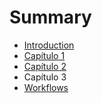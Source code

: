 # Summary

* [Introduction](README.md)
* [Capítulo 1](capitulo_1.md)
* [Capítulo 2](capitulo_2.md)
* Capítulo 3
* [Workflows](workflows.md)

